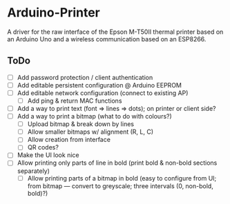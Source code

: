 # Arduino-Printer

A driver for the raw interface of the Epson M-T50II thermal printer based on an Arduino Uno and a wireless communication based on an ESP8266.

## ToDo
- [ ] Add password protection / client authentication
- [ ] Add editable persistent configuration @ Arduino EEPROM
- [ ] Add editable network configuration (connect to existing AP)
    - [ ] Add ping & return MAC functions
- [ ] Add a way to print text (font => lines => dots); on printer or client side?
- [ ] Add a way to print a bitmap (what to do with colours?)
    - [ ] Upload bitmap & break down by lines
    - [ ] Allow smaller bitmaps w/ alignment (R, L, C)
    - [ ] Allow creation from interface
    - [ ] QR codes?
- [ ] Make the UI look nice
- [ ] Allow printing only parts of line in bold (print bold & non-bold sections separately)
    - [ ] Allow printing parts of a bitmap in bold (easy to configure from UI; from bitmap — convert to greyscale; three intervals (0, non-bold, bold)?) 
